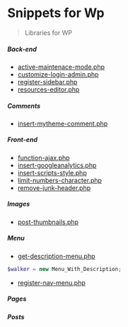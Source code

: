 # Snippets for Wp

> Libraries for WP

##### Back-end
- [active-maintenace-mode.php](https://github.com/juniorbdb/snippetsWp/blob/master/Back-end/active-maintenace-mode.php)
- [customize-login-admin.php](https://github.com/juniorbdb/snippetsWp/blob/master/Back-end/customize-login-admin.php)
- [register-sidebar.php](https://github.com/juniorbdb/snippetsWp/blob/master/Back-end/register-sidebar.php)
- [resources-editor.php](https://github.com/juniorbdb/snippetsWp/blob/master/Back-end/resources-editor.php)

##### Comments
- [insert-mytheme-comment.php](https://github.com/juniorbdb/snippetsWp/blob/master/Comments/insert-mytheme-comment.php)

##### Front-end
- [function-ajax.php](https://github.com/juniorbdb/snippetsWp/blob/master/Front-end/function-ajax.php)
- [insert-googleanalytics.php](https://github.com/juniorbdb/snippetsWp/blob/master/Front-end/insert-googleanalytics.php)
- [insert-scripts-style.php](https://github.com/juniorbdb/snippetsWp/blob/master/Front-end/insert-scripts-style.php)
- [limit-numbers-character.php](https://github.com/juniorbdb/snippetsWp/blob/master/Front-end/limit-numbers-character.php)
- [remove-junk-header.php](https://github.com/juniorbdb/snippetsWp/blob/master/Front-end/remove-junk-header.php)

##### Images
- [post-thumbnails.php](https://github.com/juniorbdb/snippetsWp/blob/master/Images/post-thumbnails.php)

##### Menu
- [get-description-menu.php](https://github.com/juniorbdb/snippetsWp/blob/master/Menu/get-description-menu.php)
```php
$walker = new Menu_With_Description;
```
- [register-nav-menu.php](https://github.com/juniorbdb/snippetsWp/blob/master/Menu/register-nav-menu.php)

##### Pages
##### Posts
